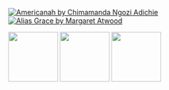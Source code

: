 [![Americanah by Chimamanda Ngozi Adichie](https://i.gr-assets.com/images/S/compressed.photo.goodreads.com/books/1356654499l/15796700.jpg)](https://www.goodreads.com/book/show/15796700-americanah) [![Alias Grace by Margaret Atwood](https://i.gr-assets.com/images/S/compressed.photo.goodreads.com/books/1298545436l/72579.jpg)](https://www.goodreads.com/book/show/72579.Alias_Grace)

<p float="left">
  <img src="https://i.gr-assets.com/images/S/compressed.photo.goodreads.com/books/1356654499l/15796700.jpg" width="100" />
  <img src="https://i.gr-assets.com/images/S/compressed.photo.goodreads.com/books/1298545436l/72579.jpg" width="100" /> 
  <img src="https://i.gr-assets.com/images/S/compressed.photo.goodreads.com/books/1298545436l/72579.jpg" width="100" />
</p>
